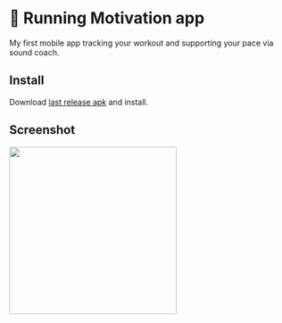 # 🏃 Running Motivation app

My first mobile app tracking your workout and supporting your pace via sound coach.

## Install

Download [last release apk](https://github.com/bycaldr/running-motivation/releases/download/1.0.0/app-release.apk) and install.

## Screenshot

<img src="https://i.imgur.com/hvg89sl.jpg" width="300">
